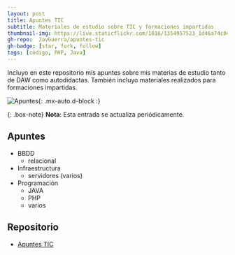 ```yaml
---
layout: post
title: Apuntes TIC
subtitle: Materiales de estudio sobre TIC y formaciones impartidas
thumbnail-img: https://live.staticflickr.com/1016/1354957523_1d46a74c04_b.jpg
gh-repo:  JavGuerra/apuntes-tic
gh-badge: [star, fork, follow]
tags: [código, PHP, Java]
---
```


Incluyo en este repositorio mis apuntes sobre mis materias de estudio tanto de DAW como autodidactas. También incluyo materiales realizados para formaciones impartidas.

![Apuntes](https://live.staticflickr.com/1016/1354957523_1d46a74c04_b.jpg){: .mx-auto.d-block :}

{: .box-note}
**Nota**: Esta entrada se actualiza periódicamente.

## Apuntes

- BBDD
    - relacional
- Infraestructura
    - servidores (varios)
- Programación
    - JAVA
    - PHP
    - varios

## Repositorio

- [Apuntes TIC](https://github.com/JavGuerra/apuntes-tic)



